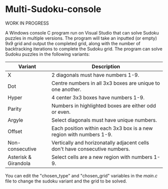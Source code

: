 # Multi-Sudoku-console
WORK IN PROGRESS

A Windows console C program run on Visual Studio that can solve Sudoku puzzles in multiple versions. The program will take an inputted (or empty) 9x9 grid and output the completed grid, along with the number of backtracking iterations to complete the Sudoku grid. The program can solve Sudoku puzzles in the following variants:

| Variant | Description |
| - | - |
| X | 2 diagonals must have numbers 1-9. |
| Dot | Centre numbers in all 3x3 boxes are unique to one another. |
| Hyper | 4 center 3x3 boxes have numbers 1-9. |
| Parity | Numbers in highlighted boxes are either odd or even. |
| Argyle | Select diagonals must have unique numbers. |
| Offset | Each position within each 3x3 box is a new region with numbers 1-9. |
| Non-consecutive | Vertically and horizonatally adjacent cells don't have consecutive numbers. | 
| Asterisk & Girandola | Select cells are a new region with numbers 1-9. |

You can edit the "chosen_type" and "chosen_grid" variables in the *main.c* file to change the sudoku variant and the grid to be solved.

